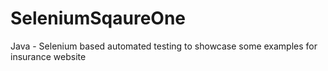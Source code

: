 # SeleniumSqaureOne
Java - Selenium based automated testing to showcase some examples for insurance website
